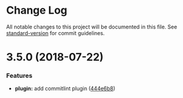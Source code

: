 # Change Log

All notable changes to this project will be documented in this file. See [standard-version](https://github.com/conventional-changelog/standard-version) for commit guidelines.

<a name="3.5.0"></a>
# 3.5.0 (2018-07-22)


### Features

* **plugin:** add commitlint plugin ([444e6b8](https://github.com/twbs/bootstrap/commit/444e6b8))
